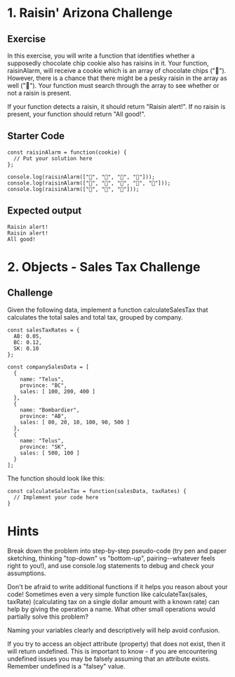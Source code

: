 # 1. Raisin' Arizona Challenge

## Exercise

In this exercise, you will write a function that identifies whether a supposedly chocolate chip cookie also has raisins in it. Your function, raisinAlarm, will receive a cookie which is an array of chocolate chips ("🍫"). However, there is a chance that there might be a pesky raisin in the array as well ("🍇"). Your function must search through the array to see whether or not a raisin is present.

If your function detects a raisin, it should return "Raisin alert!". If no raisin is present, your function should return "All good!".

## Starter Code

```
const raisinAlarm = function(cookie) {
  // Put your solution here
};

console.log(raisinAlarm(["🍫", "🍫", "🍇", "🍫"]));
console.log(raisinAlarm(["🍫", "🍇", "🍫", "🍫", "🍇"]));
console.log(raisinAlarm(["🍫", "🍫", "🍫"]));
```
## Expected output
```
Raisin alert!
Raisin alert!
All good!
```

# 2. Objects - Sales Tax Challenge

## Challenge

Given the following data, implement a function calculateSalesTax that calculates the total sales and total tax, grouped by company.
```
const salesTaxRates = {
  AB: 0.05,
  BC: 0.12,
  SK: 0.10
};

const companySalesData = [
  {
    name: "Telus",
    province: "BC",
    sales: [ 100, 200, 400 ]
  },
  {
    name: "Bombardier",
    province: "AB",
    sales: [ 80, 20, 10, 100, 90, 500 ]
  },
  {
    name: "Telus",
    province: "SK",
    sales: [ 500, 100 ]
  }
];
```
The function should look like this:
```
const calculateSalesTax = function(salesData, taxRates) {
  // Implement your code here
}
```
# Hints
Break down the problem into step-by-step pseudo-code (try pen and paper sketching, thinking "top-down" vs "bottom-up", pairing--whatever feels right to you!), and use console.log statements to debug and check your assumptions.

Don't be afraid to write additional functions if it helps you reason about your code! Sometimes even a very simple function like calculateTax(sales, taxRate) (calculating tax on a single dollar amount with a known rate) can help by giving the operation a name. What other small operations would partially solve this problem?

Naming your variables clearly and descriptively will help avoid confusion.

If you try to access an object attribute (property) that does not exist, then it will return undefined. This is important to know - if you are encountering undefined issues you may be falsely assuming that an attribute exists. Remember undefined is a "falsey" value.

